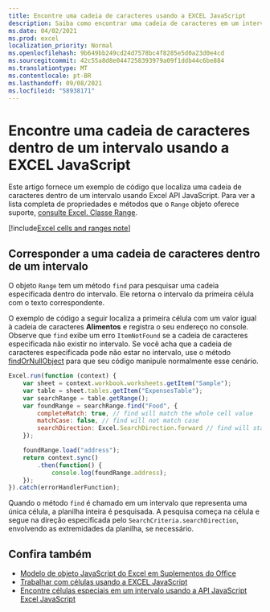 ```yaml
---
title: Encontre uma cadeia de caracteres usando a EXCEL JavaScript
description: Saiba como encontrar uma cadeia de caracteres em um intervalo usando Excel API JavaScript.
ms.date: 04/02/2021
ms.prod: excel
localization_priority: Normal
ms.openlocfilehash: 9b649bb249cd24d7578bc4f8285e5d0a23d0e4cd
ms.sourcegitcommit: 42c55a8d8e0447258393979a09f1ddb44c6be884
ms.translationtype: MT
ms.contentlocale: pt-BR
ms.lasthandoff: 09/08/2021
ms.locfileid: "58938171"
---
```

# <a name="find-a-string-within-a-range-using-the-excel-javascript-api"></a>Encontre uma cadeia de caracteres dentro de um intervalo usando a EXCEL JavaScript

Este artigo fornece um exemplo de código que localiza uma cadeia de caracteres dentro de um intervalo usando Excel API JavaScript. Para ver a lista completa de propriedades e métodos que o `Range` objeto oferece suporte, [consulte Excel. Classe Range](/javascript/api/excel/excel.range).

[!include[Excel cells and ranges note](../includes/note-excel-cells-and-ranges.md)]

## <a name="match-a-string-within-a-range"></a>Corresponder a uma cadeia de caracteres dentro de um intervalo

O objeto `Range` tem um método `find` para pesquisar uma cadeia especificada dentro do intervalo. Ele retorna o intervalo da primeira célula com o texto correspondente.

O exemplo de código a seguir localiza a primeira célula com um valor igual à cadeia de caracteres **Alimentos** e registra o seu endereço no console. Observe que `find` exibe um erro `ItemNotFound` se a cadeia de caracteres especificada não existir no intervalo. Se você acha que a cadeia de caracteres especificada pode não estar no intervalo, use o método [findOrNullObject](../develop/application-specific-api-model.md#ornullobject-methods-and-properties) para que seu código manipule normalmente esse cenário.

```js
Excel.run(function (context) {
    var sheet = context.workbook.worksheets.getItem("Sample");
    var table = sheet.tables.getItem("ExpensesTable");
    var searchRange = table.getRange();
    var foundRange = searchRange.find("Food", {
        completeMatch: true, // find will match the whole cell value
        matchCase: false, // find will not match case
        searchDirection: Excel.SearchDirection.forward // find will start searching at the beginning of the range
    });

    foundRange.load("address");
    return context.sync()
        .then(function() {
            console.log(foundRange.address);
    });
}).catch(errorHandlerFunction);
```

Quando o método `find` é chamado em um intervalo que representa uma única célula, a planilha inteira é pesquisada. A pesquisa começa na célula e segue na direção especificada pelo `SearchCriteria.searchDirection`, envolvendo as extremidades da planilha, se necessário.

## <a name="see-also"></a>Confira também

- [Modelo de objeto JavaScript do Excel em Suplementos do Office](excel-add-ins-core-concepts.md)
- [Trabalhar com células usando a EXCEL JavaScript](excel-add-ins-cells.md)
- [Encontre células especiais em um intervalo usando a API JavaScript Excel JavaScript](excel-add-ins-ranges-special-cells.md)
